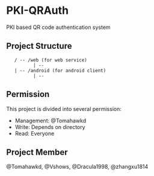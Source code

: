 # PKI-QRAuth
PKI based QR code authentication system

## Project Structure
```
   / -- /web (for web service)
          | --   
   | -- /android (for android client)
          | --  
```
## Permission
This project is divided into several permission:

- Management: @Tomahawkd
- Write: Depends on directory
- Read: Everyone

## Project Member
@Tomahawkd, @Vshows, @Dracula1998, @zhangxu1814
